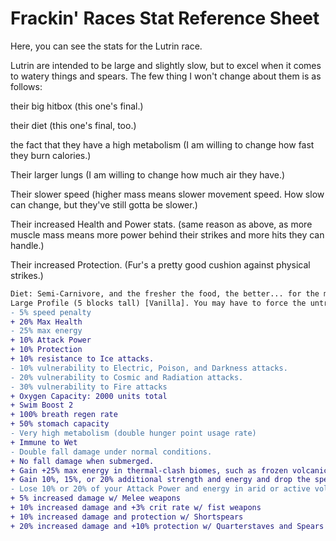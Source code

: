 # Frackin' Races Stat Reference Sheet

Here, you can see the stats for the Lutrin race.

Lutrin are intended to be large and slightly slow, but to excel when it comes to watery things and spears. The few thing I won't change about them is as follows:

their big hitbox (this one's final.)

their diet (this one's final, too.)

the fact that they have a high metabolism (I am willing to change how fast they burn calories.)

Their larger lungs (I am willing to change how much air they have.)

Their slower speed (higher mass means slower movement speed. How slow can change, but they've still gotta be slower.)

Their increased Health and Power stats. (same reason as above, as more muscle mass means more power behind their strikes and more hits they can handle.)

Their increased Protection. (Fur's a pretty good cushion against physical strikes.)

```diff
Diet: Semi-Carnivore, and the fresher the food, the better... for the most part. They can handle fruits, but they don't handle other plant-based foods well.
Large Profile (5 blocks tall) [Vanilla]. You may have to force the untransforming at times, as a heads-up. Just hold the tech key and it'll do it after a second or two.
- 5% speed penalty
+ 20% Max Health
- 25% max energy
+ 10% Attack Power
+ 10% Protection
+ 10% resistance to Ice attacks.
- 10% vulnerability to Electric, Poison, and Darkness attacks.
- 20% vulnerability to Cosmic and Radiation attacks.
- 30% vulnerability to Fire attacks
+ Oxygen Capacity: 2000 units total
+ Swim Boost 2
+ 100% breath regen rate
+ 50% stomach capacity
- Very high metabolism (double hunger point usage rate)
+ Immune to Wet
- Double fall damage under normal conditions.
+ No fall damage when submerged.
+ Gain +25% max energy in thermal-clash biomes, such as frozen volcanic and the like.
+ Gain 10%, 15%, or 20% additional strength and energy and drop the speed penalty in humid, riverine, or oceanic biomes, respectively. Additionally, you gain an additional 5% speed buff in the last of those three biome types.
- Lose 10% or 20% of your Attack Power and energy in arid or active volcanic biomes, respectively, and have an additional 5% slowdown in these biomes.
+ 5% increased damage w/ Melee weapons
+ 10% increased damage and +3% crit rate w/ fist weapons
+ 10% increased damage and protection w/ Shortspears
+ 20% increased damage and +10% protection w/ Quarterstaves and Spears
```
